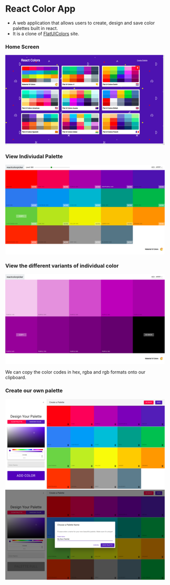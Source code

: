 # React Color App

- A web application that allows users to create, design and save color palettes built in react.
- It is a clone of [FlatUIColors](https://flatuicolors.com/) site.

### Home Screen
![alt text](images/home.png)

### View Indiviudal Palette
![alt text](images/palette.png)

### View the different variants of individual color
![alt text](images/individual_palette.png)

We can copy the color codes in hex, rgba and rgb formats onto our clipboard.

### Create our own palette
![alt text](images/create_palette.png)
![alt text](images/create_palette2.png)
